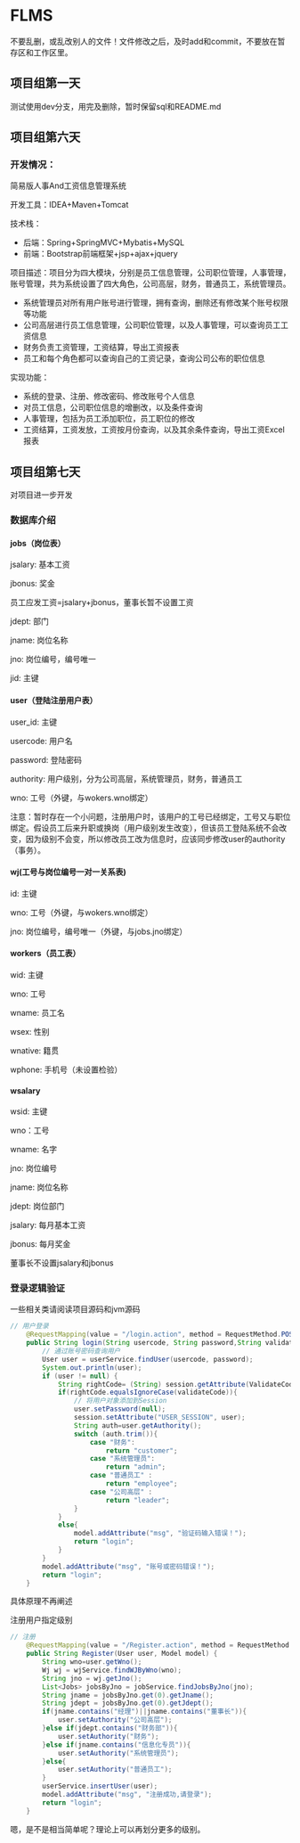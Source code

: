 # FLMS

不要乱删，或乱改别人的文件！文件修改之后，及时add和commit，不要放在暂存区和工作区里。

## 项目组第一天

测试使用dev分支，用完及删除，暂时保留sql和README.md

## 项目组第六天

### 开发情况：

简易版人事And工资信息管理系统

开发工具：IDEA+Maven+Tomcat

技术栈：

- 后端：Spring+SpringMVC+Mybatis+MySQL
- 前端：Bootstrap前端框架+jsp+ajax+jquery

项目描述：项目分为四大模块，分别是员工信息管理，公司职位管理，人事管理，账号管理，共为系统设置了四大角色，公司高层，财务，普通员工，系统管理员。

- 系统管理员对所有用户账号进行管理，拥有查询，删除还有修改某个账号权限等功能
- 公司高层进行员工信息管理，公司职位管理，以及人事管理，可以查询员工工资信息
- 财务负责工资管理，工资结算，导出工资报表
- 员工和每个角色都可以查询自己的工资记录，查询公司公布的职位信息

实现功能：

- 系统的登录、注册、修改密码、修改账号个人信息
- 对员工信息，公司职位信息的增删改，以及条件查询
- 人事管理，包括为员工添加职位，员工职位的修改
- 工资结算，工资发放，工资按月份查询，以及其余条件查询，导出工资Excel报表

## 项目组第七天

对项目进一步开发

### 数据库介绍

#### jobs（岗位表）

jsalary: 基本工资

jbonus: 奖金

员工应发工资=jsalary+jbonus，董事长暂不设置工资

jdept: 部门

jname: 岗位名称

jno: 岗位编号，编号唯一

jid: 主键

#### user（登陆注册用户表）

user_id: 主键

usercode: 用户名

password: 登陆密码

authority: 用户级别，分为公司高层，系统管理员，财务，普通员工

wno: 工号（外键，与wokers.wno绑定）

注意：暂时存在一个小问题，注册用户时，该用户的工号已经绑定，工号又与职位绑定。假设员工后来升职或换岗（用户级别发生改变），但该员工登陆系统不会改变，因为级别不会变，所以修改员工改为信息时，应该同步修改user的authority（事务）。

#### wj(工号与岗位编号一对一关系表)

id: 主键

wno: 工号（外键，与wokers.wno绑定）

jno: 岗位编号，编号唯一（外键，与jobs.jno绑定）

#### workers（员工表）

wid: 主键

wno: 工号

wname: 员工名

wsex: 性别

wnative: 籍贯

wphone: 手机号（未设置检验）

#### wsalary

wsid: 主键

wno：工号

wname: 名字

jno: 岗位编号

jname: 岗位名称

jdept: 岗位部门

jsalary: 每月基本工资

jbonus: 每月奖金

董事长不设置jsalary和jbonus

### 登录逻辑验证

一些相关类请阅读项目源码和jvm源码

```java
// 用户登录
	@RequestMapping(value = "/login.action", method = RequestMethod.POST)
	public String login(String usercode, String password,String validateCode, Model model, HttpSession session) {
		// 通过账号密码查询用户
		User user = userService.findUser(usercode, password);
		System.out.println(user);
		if (user != null) {
			String rightCode= (String) session.getAttribute(ValidateCode.VALIDATECODE);
			if(rightCode.equalsIgnoreCase(validateCode)){
				// 将用户对象添加到Session
				user.setPassword(null);
				session.setAttribute("USER_SESSION", user);
				String auth=user.getAuthority();
				switch (auth.trim()){
					case "财务":
						return "customer";
					case "系统管理员":
						return "admin";
					case "普通员工"	:
						return "employee";
					case "公司高层"	:
						return "leader";
				}
			}
			else{
				model.addAttribute("msg", "验证码输入错误！");
				return "login";
			}
		}
		model.addAttribute("msg", "账号或密码错误！");
		return "login";
	}
```

具体原理不再阐述

注册用户指定级别

```java
// 注册
	@RequestMapping(value = "/Register.action", method = RequestMethod.POST)
	public String Register(User user, Model model) {
		String wno=user.getWno();
		Wj wj = wjService.findWJByWno(wno);
		String jno = wj.getJno();
		List<Jobs> jobsByJno = jobService.findJobsByJno(jno);
		String jname = jobsByJno.get(0).getJname();
		String jdept = jobsByJno.get(0).getJdept();
		if(jname.contains("经理")||jname.contains("董事长")){
			user.setAuthority("公司高层");
		}else if(jdept.contains("财务部")){
			user.setAuthority("财务");
		}else if(jname.contains("信息化专员")){
			user.setAuthority("系统管理员");
		}else{
			user.setAuthority("普通员工");
		}
		userService.insertUser(user);
		model.addAttribute("msg", "注册成功,请登录");
		return "login";
	}
```

嗯，是不是相当简单呢？理论上可以再划分更多的级别。